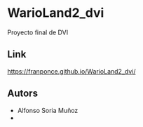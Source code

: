 # WarioLand2_dvi
Proyecto final de DVI
## Link
https://franponce.github.io/WarioLand2_dvi/
## Autors

- Alfonso Soria Muñoz
- 
